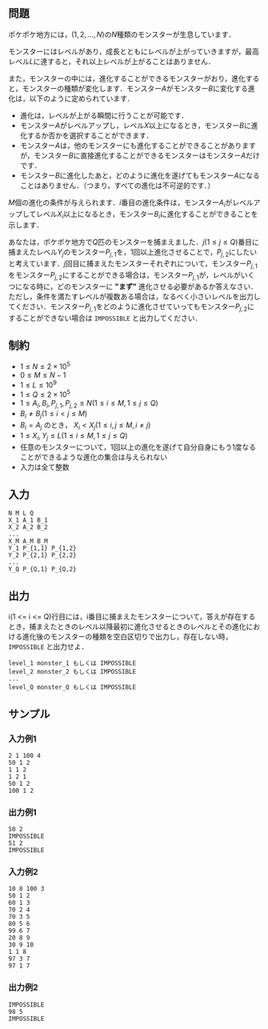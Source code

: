 ## 問題

ポケポケ地方には，$(1,2,...,N)$の$N$種類のモンスターが生息しています．

モンスターにはレベルがあり，成長とともにレベルが上がっていきますが，最高レベル$L$に達すると，それ以上レベルが上がることはありません．

また，モンスターの中には，進化することができるモンスターがおり，進化すると，モンスターの種類が変化します．モンスター$A$がモンスター$B$に変化する進化は，以下のように定められています．

- 進化は，レベルが上がる瞬間に行うことが可能です．
- モンスター$A$がレベルアップし，レベル$X$以上になるとき，モンスター$B$に進化するか否かを選択することができます．
- モンスター$A$は，他のモンスターにも進化することができることがありますが，モンスター$B$に直接進化することができるモンスターはモンスター$A$だけです．
- モンスター$B$に進化したあと，どのように進化を遂げてもモンスター$A$になることはありません．（つまり，すべての進化は不可逆的です．）

$M$個の進化の条件が与えられます．$i$番目の進化条件は，モンスター$A_i$がレベルアップしてレベル$X_i$以上になるとき，モンスター$B_i$に進化することができることを示します．

あなたは，ポケポケ地方で$Q$匹のモンスターを捕まえました．$j(1 \leq j \leq Q)$番目に捕まえたレベル$Y_j$のモンスター$P_{j,1}$を，$1$回以上進化させることで，$P_{j,2}$にしたいと考えています．$j$回目に捕まえたモンスターそれぞれについて，モンスター$P_{j,1}$をモンスター$P_{j,2}$にすることができる場合は，モンスター$P_{j,1}$が，レベルがいくつになる時に，どのモンスターに __"まず"__ 進化させる必要があるか答えなさい．ただし，条件を満たすレベルが複数ある場合は，なるべく小さいレベルを出力してください．モンスター$P_{j,1}$をどのように進化させていってもモンスター$P_{j,2}$にすることができない場合は `IMPOSSIBLE` と出力してください．

## 制約

- $1 \leq N \leq 2 \times 10^5$
- $0 \leq M \leq N - 1$
- $1 \leq L \leq 10^9$
- $1 \leq Q \leq 2 × 10^5$
- $1 \leq A_i, B_i, P_{j,1}, P_{j,2} \leq N (1 \leq i \leq M, 1 \leq j \leq Q)$
- $B_i \neq B_j (1 \leq i < j \leq M)$
- $B_i = A_j$ のとき， $X_i < X_j (1 \leq i, j \leq M, i \neq j)$
- $1 \leq X_i, Y_j \leq L (1 \leq i \leq M, 1 \leq j \leq Q)$
- 任意のモンスターについて，1回以上の進化を遂げて自分自身にもう1度なることができるような進化の集合は与えられない
- 入力は全て整数

## 入力

```
N M L Q
X_1 A_1 B_1
X_2 A_2 B_2
...
X_M A_M B_M
Y_1 P_{1,1} P_{1,2}
Y_2 P_{2,1} P_{2,2}
...
Y_Q P_{Q,1} P_{Q,2}
```

## 出力

i(1 <= i <= Q)行目には，i番目に捕まえたモンスターについて，答えが存在するとき，捕まえたときのレベル以降最初に進化させるときのレベルとその進化における進化後のモンスターの種類を空白区切りで出力し，存在しない時， `IMPOSSIBLE` と出力せよ．

```
level_1 monster_1 もしくは IMPOSSIBLE
level_2 monster_2 もしくは IMPOSSIBLE
...
level_Q monster_Q もしくは IMPOSSIBLE
```

## サンプル

### 入力例1

```
2 1 100 4
50 1 2
1 1 2
1 2 1
50 1 2
100 1 2
```

### 出力例1

```
50 2
IMPOSSIBLE
51 2
IMPOSSIBLE
```

### 入力例2

```
10 8 100 3
50 1 2
60 1 3
70 2 4
70 3 5
80 5 6
99 6 7
20 8 9
30 9 10
1 1 8
97 3 7
97 1 7
```

### 出力例2

```
IMPOSSIBLE
98 5
IMPOSSIBLE
```